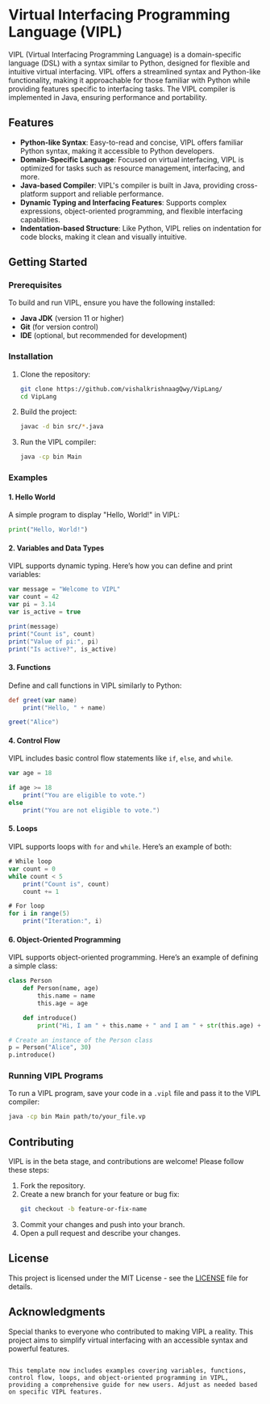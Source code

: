 # Virtual Interfacing Programming Language (VIPL)

VIPL (Virtual Interfacing Programming Language) is a domain-specific language (DSL) with a syntax similar to Python, designed for flexible and intuitive virtual interfacing. VIPL offers a streamlined syntax and Python-like functionality, making it approachable for those familiar with Python while providing features specific to interfacing tasks. The VIPL compiler is implemented in Java, ensuring performance and portability.

## Features

- **Python-like Syntax**: Easy-to-read and concise, VIPL offers familiar Python syntax, making it accessible to Python developers.
- **Domain-Specific Language**: Focused on virtual interfacing, VIPL is optimized for tasks such as resource management, interfacing, and more.
- **Java-based Compiler**: VIPL's compiler is built in Java, providing cross-platform support and reliable performance.
- **Dynamic Typing and Interfacing Features**: Supports complex expressions, object-oriented programming, and flexible interfacing capabilities.
- **Indentation-based Structure**: Like Python, VIPL relies on indentation for code blocks, making it clean and visually intuitive.

## Getting Started

### Prerequisites

To build and run VIPL, ensure you have the following installed:

- **Java JDK** (version 11 or higher)
- **Git** (for version control)
- **IDE** (optional, but recommended for development)

### Installation

1. Clone the repository:
   ```bash
   git clone https://github.com/vishalkrishnaagQwy/VipLang/
   cd VipLang
   ```

2. Build the project:
   ```bash
   javac -d bin src/*.java
   ```

3. Run the VIPL compiler:
   ```bash
   java -cp bin Main
   ```

### Examples

#### 1. Hello World

A simple program to display "Hello, World!" in VIPL:

```python
print("Hello, World!")
```

#### 2. Variables and Data Types

VIPL supports dynamic typing. Here’s how you can define and print variables:

```groovy
var message = "Welcome to VIPL"
var count = 42
var pi = 3.14
var is_active = true

print(message)
print("Count is", count)
print("Value of pi:", pi)
print("Is active?", is_active)
```

#### 3. Functions

Define and call functions in VIPL similarly to Python:

```groovy
def greet(var name)
    print("Hello, " + name)

greet("Alice")
```

#### 4. Control Flow

VIPL includes basic control flow statements like `if`, `else`, and `while`.

```groovy
var age = 18

if age >= 18
    print("You are eligible to vote.")
else
    print("You are not eligible to vote.")
```

#### 5. Loops

VIPL supports loops with `for` and `while`. Here’s an example of both:

```groovy
# While loop
var count = 0
while count < 5
    print("Count is", count)
    count += 1

# For loop
for i in range(5)
    print("Iteration:", i)
```

#### 6. Object-Oriented Programming

VIPL supports object-oriented programming. Here’s an example of defining a simple class:

```python
class Person
    def Person(name, age)
        this.name = name
        this.age = age

    def introduce()
        print("Hi, I am " + this.name + " and I am " + str(this.age) + " years old.")

# Create an instance of the Person class
p = Person("Alice", 30)
p.introduce()
```

### Running VIPL Programs

To run a VIPL program, save your code in a `.vipl` file and pass it to the VIPL compiler:

```bash
java -cp bin Main path/to/your_file.vp
```

## Contributing

VIPL is in the beta stage, and contributions are welcome! Please follow these steps:

1. Fork the repository.
2. Create a new branch for your feature or bug fix:
   ```bash
   git checkout -b feature-or-fix-name
   ```
3. Commit your changes and push into your branch.
4. Open a pull request and describe your changes.

## License

This project is licensed under the MIT License - see the [LICENSE](LICENSE) file for details.

## Acknowledgments

Special thanks to everyone who contributed to making VIPL a reality. This project aims to simplify virtual interfacing with an accessible syntax and powerful features.
```

This template now includes examples covering variables, functions, control flow, loops, and object-oriented programming in VIPL, providing a comprehensive guide for new users. Adjust as needed based on specific VIPL features.
